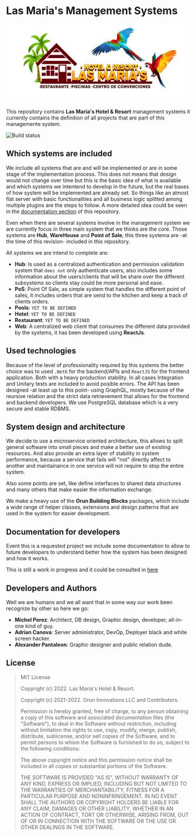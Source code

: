 # Las Maria's Management Systems

![Las Maria's Hotel & Resort](./docs/images/logo.jpg)

This repository contains **Las Maria's Hotel & Resort** management systems it currently contains the definition of all projects that are part of this managemente system.

![Build status](https://github.com/mpsaavedra/las-marias/actions/workflows/build-dev.yml/badge.svg?branch=dev)

## Which systems are included

We include all systems that are and will be implemented or are in some stage of the implementation process. This does not means that design would not change over time but this is the basic idea of what is available and which systems we intentend to develop in the future, but the real bases of how system will be implemented are already set. So things like an almost flat server with basic functionalities and all business logic splitted among multiple plugins are the steps to follow. A more detailed idea could be seen in the [documentation section](./docs/index.md) of this repository.

Even when there are several systems involve in the management system we are currently focus in three main system that we thinks are the core. Those systems are **Hub**, **WareHouse** and **Point of Sale**, this three systema are -at the time of this revision- included in this repository.

All systems we are intend to complete are:

- **Hub**: Is used as a centralized authentication and permission validation system that ``does not`` only authenticate users, also includes some information about the users/clients that will be share over the different subsystems so clients stay could be more personal and ease.
- **PoS**: Point Of Sale, as simple system that handles the different point of sales, it includes orders that are send to the kitchen and keep a track of clients orders.
- **Pools**: ``YET TO BE DEFINED``
- **Hotel**: ``YET TO BE DEFINED``
- **Restaurant**: ``YET TO BE DEFINED``
- **Web**: A centralized web client that consumes the different data provided by the systems, it has been developed using **ReactJs**.

## Used technologies

Because of the level of professionality required by this systems the better choice was to used ``.Net6`` for the backend/APIs and ``ReactJS`` for the frontend application. Both with a heavy production stability. In all cases Integration and Unitary tests are included to avoid posible errors. The API has been designed -at least up to this point- using GraphQL, mostly because of the reursive relation and the strict data retrievement that allows for the frontend and backend developers. We use PostgreSQL database which is a very secure and stable RDBMS.

## System design and architecture

We decide to use a microservice oriented architecture, this allows to split general software into small pieces and make a better use of existing resources. And also provide an extra layer of stability in system performance, because a service that fails will "not" directly affect to another and maintainance in one service will not require to stop the entire system.

Also some points are set, like define interfaces to shared data structures and many others that make easier the information exchange.

We make a heavy use of the **Orun Building Blocks** packages, which include a wide range of helper classes, extensions and design patterns that are used in the system for easier development.

## Documentation for developers

Event this is a requested project we include some documentation to allow to future developers to understand better how the system has been designed and how it works.

This is still a work in progress and it could be consulted in [here](./docs/index.md)

## Developers and Authors

Well we are humans and we all want that in some way our work been recognize by other so here we go:

* **Michel Perez**: Architect, DB design, Graphic design, developer, all-in-one kind of guy.
* **Adrian Canova**: Server administrator, DevOp, Deployer black and white screen hacker.
* **Alexander Pantaleon**: Graphic designer and public relation dude.

## License

> MIT License
>
> Copyright (c) 2022. Las Maria's Hotel & Resort.
>
> Copyright (c) 2021-2022. Orun Innovations LLC and Contributors.
> 
> Permission is hereby granted, free of charge, to any person obtaining a copy
> of this software and associated documentation files (the "Software"), to deal
> in the Software without restriction, including without limitation the rights
> to use, copy, modify, merge, publish, distribute, sublicense, and/or sell
> copies of the Software, and to permit persons to whom the Software is
> furnished to do so, subject to the following conditions:
>
> The above copyright notice and this permission notice shall be included in all
> copies or substantial portions of the Software.
>
> THE SOFTWARE IS PROVIDED "AS IS", WITHOUT WARRANTY OF ANY KIND, EXPRESS OR
> IMPLIED, INCLUDING BUT NOT LIMITED TO THE WARRANTIES OF MERCHANTABILITY,
> FITNESS FOR A PARTICULAR PURPOSE AND NONINFRINGEMENT. IN NO EVENT SHALL THE
> AUTHORS OR COPYRIGHT HOLDERS BE LIABLE FOR ANY CLAIM, DAMAGES OR OTHER
> LIABILITY, WHETHER IN AN ACTION OF CONTRACT, TORT OR OTHERWISE, ARISING FROM,
> OUT OF OR IN CONNECTION WITH THE SOFTWARE OR THE USE OR OTHER DEALINGS IN THE
> SOFTWARE.
>
